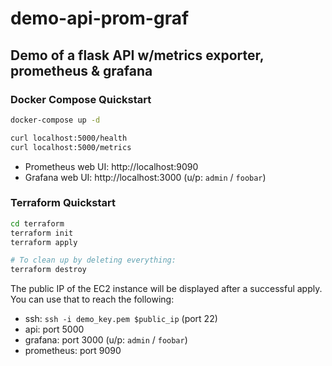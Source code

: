 # demo-api-prom-graf

## Demo of a flask API w/metrics exporter, prometheus & grafana

### Docker Compose Quickstart

```bash
docker-compose up -d

curl localhost:5000/health
curl localhost:5000/metrics
```

  - Prometheus web UI: http://localhost:9090
  - Grafana web UI: http://localhost:3000 (u/p: `admin` / `foobar`)

### Terraform Quickstart

```bash
cd terraform
terraform init
terraform apply

# To clean up by deleting everything:
terraform destroy
```

The public IP of the EC2 instance will be displayed after a successful apply. You can use that to reach the following:

  - ssh: `ssh -i demo_key.pem $public_ip` (port 22)
  - api: port 5000
  - grafana: port 3000 (u/p: `admin` / `foobar`)
  - prometheus: port 9090
